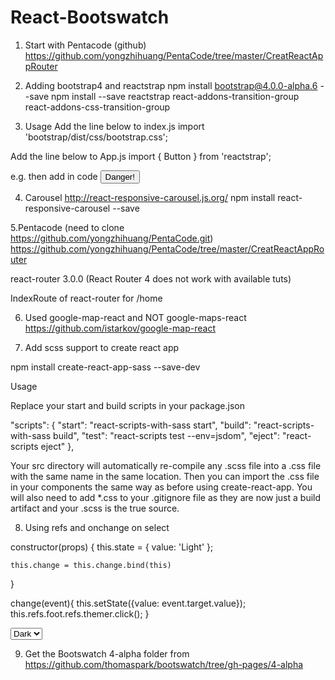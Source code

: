 # React-Bootswatch

1. Start with Pentacode (github)
https://github.com/yongzhihuang/PentaCode/tree/master/CreatReactAppRouter

2. Adding bootstrap4 and reactstrap
npm install bootstrap@4.0.0-alpha.6 --save
npm install --save reactstrap react-addons-transition-group react-addons-css-transition-group

3. Usage
Add the line below to index.js
import 'bootstrap/dist/css/bootstrap.css';

Add the line below to App.js
import { Button } from 'reactstrap';

e.g.
then add in code
<Button color="danger">Danger!</Button>

4. Carousel
http://react-responsive-carousel.js.org/
npm install react-responsive-carousel --save

5.Pentacode (need to clone https://github.com/yongzhihuang/PentaCode.git)
https://github.com/yongzhihuang/PentaCode/tree/master/CreatReactAppRouter

react-router 3.0.0 (React Router 4 does not work with available tuts)

IndexRoute of react-router for /home 

6. Used google-map-react and NOT google-maps-react
https://github.com/istarkov/google-map-react

7. Add scss support to create react app

npm install create-react-app-sass --save-dev

Usage

Replace your start and build scripts in your package.json

"scripts": {
  "start": "react-scripts-with-sass start",
  "build": "react-scripts-with-sass build",
  "test": "react-scripts test --env=jsdom",
  "eject": "react-scripts eject"
},

Your src directory will automatically re-compile any .scss file into a .css file with the same name in the same location. Then you can import the .css file in your components the same way as before using create-react-app. You will also need to add *.css to your .gitignore file as they are now just a build artifact and your .scss is the true source.

8. Using refs and onchange on select

constructor(props) {
	this.state = {
      value: 'Light'
    };

    this.change = this.change.bind(this)
}

change(event){
	 this.setState({value: event.target.value});
	 this.refs.foot.refs.themer.click();
}

<select className="" onChange={this.change} value={this.state.value}>
  <option value="Dark">Dark</option>
  <option value="Light">Light</option>
</select>

9. Get the Bootswatch 4-alpha folder from
https://github.com/thomaspark/bootswatch/tree/gh-pages/4-alpha
